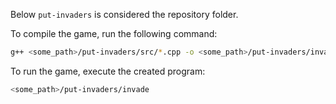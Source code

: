 Below `put-invaders` is considered the repository folder.

To compile the game, run the following command:

```bash
g++ <some_path>/put-invaders/src/*.cpp -o <some_path>/put-invaders/invade -lsfml-graphics -lsfml-window -lsfml-system
```

To run the game, execute the created program:

```bash
<some_path>/put-invaders/invade
```
